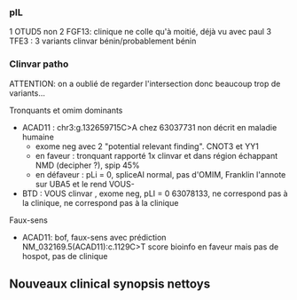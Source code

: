 

### pIL
1  OTUD5 non
2 FGF13: clinique ne colle qu'à moitié, déjà vu avec paul
3 TFE3 : 3 variants clinvar bénin/probablement bénin

### Clinvar patho

ATTENTION: on a oublié de regarder l'intersection donc beaucoup trop de variants...

Tronquants et omim dominants
- ACAD11 : chr3:g.132659715C>A chez 63037731 non décrit en maladie humaine
  -  exome neg avec 2 "potential relevant finding". CNOT3 et YY1
  - en faveur : tronquant rapporté 1x clinvar et dans région échappant NMD (decipher ?), spip 45%
  - en défaveur :  pLi = 0, spliceAI normal, pas d'OMIM, Franklin l'annote sur UBA5 et le rend VOUS-
- BTD : VOUS clinvar , exome neg, pLI = 0 63078133, ne correspond pas à la clinique, ne correspond pas à la clinique

Faux-sens
- ACAD11: bof, faux-sens avec prédiction  NM_032169.5(ACAD11):c.1129C>T score bioinfo en faveur mais pas de hospot, pas de clinique

## Nouveaux clinical synopsis nettoys

